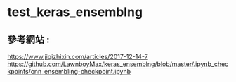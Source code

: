 # test_keras_ensemblng
## 參考網站 : 
https://www.jiqizhixin.com/articles/2017-12-14-7
https://github.com/LawnboyMax/keras_ensemblng/blob/master/.ipynb_checkpoints/cnn_ensembling-checkpoint.ipynb
